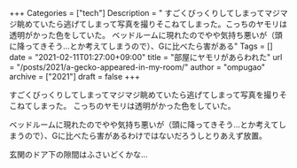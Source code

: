 +++
Categories = ["tech"]
Description = " すごくびっくりしてしまってマジマジ眺めていたら逃げてしまって写真を撮りそこねてしまった。こっちのヤモリは透明がかった色をしていた。  ベッドルームに現れたのでやや気持ち悪いが（頭に降ってきそう…とか考えてしまうので）、Gに比べたら害がある"
Tags = []
date = "2021-02-11T01:27:00+09:00"
title = "部屋にヤモリがあらわれた"
url = "/posts/2021/a-gecko-appeared-in-my-room/"
author = "ompugao"
archive = ["2021"]
draft = false
+++

<body>
<p>すごくびっくりしてしまってマジマジ眺めていたら逃げてしまって写真を撮りそこねてしまった。
こっちのヤモリは透明がかった色をしていた。</p>

<p>ベッドルームに現れたのでやや気持ち悪いが（頭に降ってきそう…とか考えてしまうので）、Gに比べたら害があるわけではないだろうしとりあえず放置。</p>

<p>玄関のドア下の隙間はふさいどくかな…</p>
</body>
